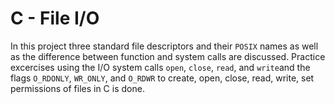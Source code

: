 # C - File I/O

In this project three standard file descriptors and their `POSIX` names as well as
the difference between function and system calls are discussed. Practice excercises
using the I/O system calls `open`, `close`, `read`, and `write`and the flags
`O_RDONLY`, `WR_ONLY`, and `O_RDWR` to create, open, close, read, write, set 
permissions of files in C is done.
